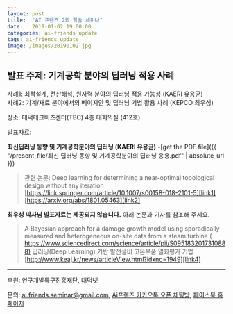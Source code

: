 ```yaml
---
layout: post
title:  "AI 프렌즈 2회 학술 세미나"
date:   2019-01-02 19:00:00
categories: ai-friends update
tags: ai-friends update
image: /images/20190102.jpg
---
```



## 발표 주제: **기계공학 분야의 딥러닝 적용 사례**  
  사례1: 최적설계, 전산해석, 원자력 분야의 딥러닝 적용 가능성 (KAERI 유용균)  
  사례2: 기계/재료 분야에서의 베이지안 및 딥러닝 기법 활용 사례 (KEPCO 최우성)  

  장소: 대덕테크비즈센터(TBC) 4층 대회의실 (412호)  
  
  발표자료:  

**최신딥러닝 동향 및 기계공학분야의 딥러닝 (KAERI 유용균)**
-[get the PDF file]({{ "/present_file/최신 딥러닝 동향 및 기계공학분야의 딥러닝 응용.pdf" | absolute_url }})
>관련 논문: Deep learning for determining a near-optimal topological design without any iteration  
 [https://link.springer.com/article/10.1007/s00158-018-2101-5][link1]
 [https://arxiv.org/abs/1801.05463][link2]

**최우성 박사님 발표자료는 제공되지 않습니다.** 아래 논문과 기사를 참조해 주세요.  
>A Bayesian approach for a damage growth model using sporadically measured and heterogeneous on-site data from a steam turbine ( [https://www.sciencedirect.com/science/article/pii/S0951832017310888)][link3]
  딥러닝(Deep Learning) 기반 발전설비 고온부품 열화평가 기법 [http://www.keaj.kr/news/articleView.html?idxno=1949][link4]
 
***  

후원: 연구개발특구진흥재단, 대덕넷  

문의: ai.friends.seminar@gmail.com,
[Ai프렌즈 카카오톡 오픈 채팅방][kakao_ai],
[페이스북 홈페이지][facebook_ai]

[kakao_ai]:     https://open.kakao.com/o/ggewxi2
[facebook_ai]:  https://www.facebook.com/groups/aifriend/
[link1]:        https://link.springer.com/article/10.1007/s00158-018-2101-5
[link2]:        https://arxiv.org/abs/1801.05463
[link3]:        https://www.sciencedirect.com/science/article/pii/S0951832017310888
[link4]:        http://www.keaj.kr/news/articleView.html?idxno=1949
